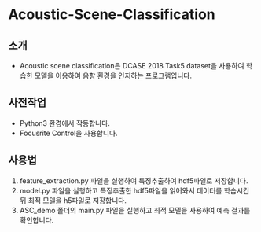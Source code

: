 # Acoustic-Scene-Classification
  
## 소개
- Acoustic scene classification은 DCASE 2018 Task5 dataset을 사용하여 학습한 모델을 이용하여 음향 환경을 인지하는 프로그램입니다.
  
## 사전작업
- Python3 환경에서 작동합니다.
- Focusrite Control을 사용합니다.
  
## 사용법
1. feature_extraction.py 파일을 실행하여 특징추출하여 hdf5파일로 저장합니다.
1. model.py 파일을 실행하고 특징추출한 hdf5파일을 읽어와서 데이터를 학습시킨 뒤 최적 모델을 h5파일로 저장합니다.
1. ASC_demo 폴더의 main.py 파일을 실행하고 최적 모델을 사용하여 예측 결과를 확인합니다.

